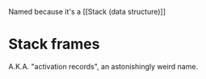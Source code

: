 Named because it's a [[Stack (data structure)]]

# Stack frames
A.K.A. "activation records", an astonishingly weird name.

